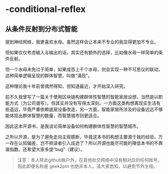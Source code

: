 # -conditional-reflex

## 从条件反射到分布式智能

提到神经网络，我更喜欢水母。虽然这样会让本来不专业的我显得更加不专业。

但如果仅仅考虑输入与输出的话，其实还有额外的选择，比如像水母一样简单的条件反射。

但一个水母未免过于简单，如果成百上千个水母，则会实现一种不可思议的联动，这种简单逻辑呈现的群体智慧，叫做“涌现”。

这种理论我十年前曾偶然得知，但知道最近，才开始深入研究。

前不久我曾写了一篇关于使用区块链构建群体性智慧的智能家居设想，当然是以职能方式（为公司谱写）。但其实并没有写得太深刻。一方面这类构想离现实生活有些遥远，毕竟严重依赖底层设备改造，另一方面，智能家居所涉及的设备远远不够能体现出群体智慧的数量，而智慧城市则更适合。

因此这本开源书，是我谈论简单设备如何构建群体性智慧的智慧城市。

之所以开源，是为了避免走向主观臆断，毕竟这本书的构想主要源于我的经验，万一存在认知偏差，岂不把读者引入歧途了？所以开源也能尽可能的降低本书的不靠谱指数。还希望大家多提“bug”（建议）。


> 注意：本人除此github账户外，在其他社交网络中没有相对应的任何账号，因此即便名称是 geek2pm 也绝非本人。请大家悉知，以避免节外生枝。
